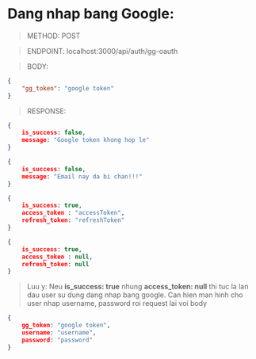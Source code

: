 # Dang nhap bang Google:

> METHOD: POST

> ENDPOINT: localhost:3000/api/auth/gg-oauth

> BODY: 
```json
{
    "gg_token": "google token"
}
```

> RESPONSE:

```json
{
    is_success: false,
    message: "Google token khong hop le"
}
```
```json
{
    is_success: false,
    message: "Email nay da bi chan!!!"
}
```

```json
{
    is_success: true,
    access_token : "accessToken",
    refresh_token: "refreshToken"
}
```

```json
{
    is_success: true,
    access_token : null,
    refresh_token: null
}
```

> Luu y: Neu **is_success: true** nhung  **access_token: null** thi tuc la lan dau user su dung dang nhap bang google. Can hien man hinh cho user nhap username, password roi request lai voi body
```json
{
    gg_token: "google token",
    username: "username",
    password: "password"
}
```